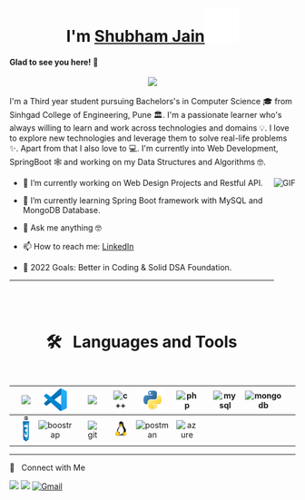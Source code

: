 <h1 align="center">I'm <a href="https://github.com/jainshubham766">Shubham Jain<a><img src="https://github.com/Kathryn-Jie/Kathryn-Jie/blob/main/wave.gif" width="60px"/></h1>

#### Glad to see you here! 🤠
<p align="center">
    <img width="200" src="https://i.pinimg.com/originals/de/52/b7/de52b7bd3fbd77d5ca765bb6c40b3eb0.jpg">

I'm a Third year student pursuing Bachelors's in Computer Science 🎓 from Sinhgad College of Engineering, Pune 🏛. I'm a passionate learner who's always willing to learn and work across technologies and domains 💡. I love to explore new technologies and leverage them to solve real-life problems ✨. Apart from that I also love to 💻. I'm currently into Web Development, SpringBoot 🕸️ and working on my Data Structures and Algorithms 🤓.

</div>

<img align="right" height="270px" alt="GIF" src="https://cdn.dribbble.com/users/1292677/screenshots/6139167/media/fcf7fd0c619bb87706533079240915f3.gif" />

- 🔭 I’m currently working on Web Design Projects and Restful API.

- 🌱 I’m currently learning Spring Boot framework with MySQL and MongoDB Database.

- 💬 Ask me anything 🤓

- 📫 How to reach me: <a href =https://www.linkedin.com/in/jainshubham766/ target=_blank> LinkedIn</a>

- 🥅 2022 Goals: Better in Coding & Solid DSA Foundation.
<hr>
 <br>
<br>
 
 <h1 align="center" >🛠 &nbsp; Languages and Tools</h1><br>

|<img src="https://raw.githubusercontent.com/github/explore/80688e429a7d4ef2fca1e82350fe8e3517d3494d/topics/sql/sql.png" width=40> | <img src="https://www.vectorlogo.zone/logos/springio/springio-icon.svg" width=40> | <img src="https://raw.githubusercontent.com/github/explore/80688e429a7d4ef2fca1e82350fe8e3517d3494d/topics/visual-studio-code/visual-studio-code.png" width="40"> | <img src="https://raw.githubusercontent.com/github/explore/80688e429a7d4ef2fca1e82350fe8e3517d3494d/topics/terminal/terminal.png" width="40"> | <img src="https://www.vectorlogo.zone/logos/java/java-vertical.svg" width="40"> | <img src="https://raw.githubusercontent.com/github/explore/80688e429a7d4ef2fca1e82350fe8e3517d3494d/topics/html/html.png" width="40"> | <img src="https://raw.githubusercontent.com/coderjojo/coderjojo/master/img/cpp.png" alt="c++" width="40"> | <img src="https://raw.githubusercontent.com/devicons/devicon/master/icons/python/python-original.svg" alt="python" width="40">  | <img src="https://www.vectorlogo.zone/logos/php/php-ar21.svg" alt="php" width="40">  | <img src="https://raw.githubusercontent.com/github/explore/80688e429a7d4ef2fca1e82350fe8e3517d3494d/topics/css/css.png" alt="r" width="40"> | <img src="https://www.vectorlogo.zone/logos/mysql/mysql-ar21.svg" alt="mysql" width="40"> | <img src="https://www.vectorlogo.zone/logos/mongodb/mongodb-icon.svg" alt="mongodb" width="40"> | <img src="https://raw.githubusercontent.com/github/explore/80688e429a7d4ef2fca1e82350fe8e3517d3494d/topics/git/git.png" alt="git" width="40"> |  <img src="https://www.vectorlogo.zone/logos/visualstudio_code/visualstudio_code-icon.svg" alt="postman" width="40">| 
|:-:|:-:|:-:|:-:|:-:|:-:|:-:|:-:|:-:|:-:|:-:|:-:|:-:|:-:|
|<img src="https://raw.githubusercontent.com/devicons/devicon/master/icons/html5/html5-original-wordmark.svg" alt="html5" width="40"> | <img src="https://raw.githubusercontent.com/devicons/devicon/master/icons/css3/css3-original-wordmark.svg" alt="css3" width="45" height="45"/> | <img src="https://www.vectorlogo.zone/logos/getbootstrap/getbootstrap-icon.svg" alt="boostrap" width="40"> | <img src="https://raw.githubusercontent.com/github/explore/80688e429a7d4ef2fca1e82350fe8e3517d3494d/topics/git/git.png" width="40"> | <img src="https://www.vectorlogo.zone/logos/git-scm/git-scm-icon.svg" alt="git" width="40"> | <img src="https://raw.githubusercontent.com/github/explore/80688e429a7d4ef2fca1e82350fe8e3517d3494d/topics/mongodb/mongodb.png" alt="mongodb" width="40"> | <img src="https://raw.githubusercontent.com/devicons/devicon/master/icons/linux/linux-original.svg" alt="linux" width="40"> | <img src="https://www.vectorlogo.zone/logos/getpostman/getpostman-icon.svg" alt="postman" width="40"> |<img src="https://www.vectorlogo.zone/logos/microsoft_azure/microsoft_azure-icon.svg" alt="azure" width="40"> | |


<hr>

🤝 &nbsp; Connect with Me

[<img src="https://img.shields.io/badge/linkedin-%230077B5.svg?&style=for-the-badge&logo=linkedin&logoColor=white" />](https://www.linkedin.com/in/jainshubham766)
[<img src="https://img.shields.io/badge/twitter-%231DA1F2.svg?&style=for-the-badge&logo=twitter&logoColor=white" />](https://twitter.com/jainshubham766)
 <a href="mailto:shubham.fhyae19@sinhgad.edu?subject=Hello%20Sameer"><img src="https://img.shields.io/badge/gmail-%23D14836.svg?&style=for-the-badge&logo=gmail&logoColor=white" alt="Gmail"/></a>&nbsp; 

